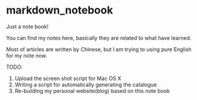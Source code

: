 # markdown_notebook
Just a note book!

You can find my notes here, basically they are related to what have learned.

Most of articles are written by Chinese, but I am trying to using pure English for my note now.

TODO:

1. Upload the screen shot script for Mac OS X
2. Writing a script for automatically generating the catalogue
3. Re-building my personal website(blog) based on this note book
